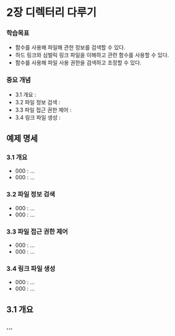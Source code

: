 # 2장 디렉터리 다루기
### 학습목표
* 함수를 사용해 파일해 관한 정보를 검색할 수 있다.
* 하드 링크와 심벌릭 링크 파일을 이해하고 관련 함수를 사용할 수 있다.
* 함수를 사용해 파일 사용 권한을 검색하고 조정할 수 있다.
### 중요 개념
* 3.1 개요 : 
* 3.2 파일 정보 검색 : 
* 3.3 파일 접근 권한 제어 : 
* 3.4 링크 파일 생성 : 

## 예제 명세
### 3.1 개요
* 000 : ...
* 000 : ...
### 3.2 파일 정보 검색
* 000 : ...
* 000 : ...
### 3.3 파일 접근 권한 제어
* 000 : ...
* 000 : ...
### 3.4 링크 파일 생성
* 000 : ...
* 000 : ...

## 3.1 개요
### ...